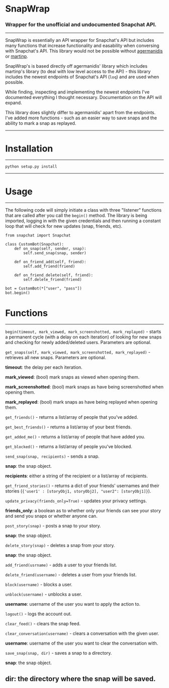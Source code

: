 # SnapWrap
### Wrapper for the unofficial and undocumented Snapchat API.
---

SnapWrap is essentially an API wrapper for Snapchat's API but includes many functions that increase functionality and easability when conversing with Snapchat's API.
This library would not be possible without [agermanidis](https://github.com/agermanidis/SnapchatBot) or [martinp](https://github.com/martinp/pysnap).

SnapWrap's is based directly off agermanidis' library which includes martinp's library (to deal with low level access to the API) - this library includes the newest endpoints of Snapchat's API (`loq`) and are used when possible.

While finding, inspecting and implementing the newest endpoints I've documented everything I thought necessary. Documentation on the API will expand.

This library does slightly differ to agermanidis' apart from the endpoints. I've added more functions - such as an easier way to save snaps and the ability to mark a snap as replayed.

---
# Installation
---

`python setup.py install`

---

# Usage
---

The following code will simply initiate a class with three "listener" functions that are called after you call the `begin()` method. The library is being imported, logging in with the given credentials and then running a constant loop that will check for new updates (snap, friends, etc).

	from snapchat import Snapchat

    class CustomBot(Snapchat):
		def on_snap(self, sender, snap):
			self.send_snap(snap, sender)
        
		def on_friend_add(self, friend):
    		self.add_friend(friend)

		def on_friend_delete(self, friend):
    		self.delete_friend(friend)
	
	bot = CustomBot(*["user", "pass"])
	bot.begin()
	
# Functions
---

`begin(timeout, mark_viewed, mark_screenshotted, mark_replayed)` - starts a permanent cycle (with a delay on each iteration) of looking for new snaps and checking for newly added/deleted users. Parameters are optional.

`get_snaps(self, mark_viewed, mark_screenshotted, mark_replayed)` - retrieves all new snaps. Parameters are optional.

**timeout**: the delay per each iteration.

**mark_viewed**: (bool) mark snaps as viewed when opening them.

**mark_screenshotted**: (bool) mark snaps as have being screenshotted when opening them.

**mark_replayed**: (bool) mark snaps as have being replayed when opening them.

`get_friends()` - returns a list/array of people that you've added.

`get_best_friends()` - returns a list/array of your best friends.

`get_added_me()` - returns a list/array of people that have added you.

`get_blocked()` - returns a list/array of people you've blocked.

`send_snap(snap, recipients)` - sends a snap.

**snap**: the snap object.

**recipients**: either a string of the recipient or a list/array of recipients.

`get_friend_stories()` - returns a dict of your friends' usernames and their stories (`{'user1' : [storyObj1, storyObj2], "user2": [storyObj1]}`).

`update_privacy(friends_only=True)` - updates your privacy settings.

**friends_only**: a boolean as to whether only your friends can see your story and send you snaps or whether anyone can.

`post_story(snap)` - posts a snap to your story.

**snap**: the snap object.

`delete_story(snap)` - deletes a snap from your story.

**snap**: the snap object.

`add_friend(usrname)` - adds a user to your friends list.

`delete_friend(username)` - deletes a user from your friends list.

`block(username)` - blocks a user.

`unblock(username)` - unblocks a user.

**username**: username of the user you want to apply the action to.

`logout()` - logs the account out.

`clear_feed()` - clears the snap feed.

`clear_conversation(username)` - clears a conversation with the given user.

**username**: username of the user you want to clear the conversation with.

`save_snap(snap, dir)` - saves a snap to a directory.

**snap**: the snap object.

**dir**: the directory where the snap will be saved.
---
